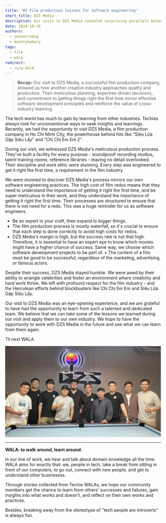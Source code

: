 ```yaml
---
title: "#2 Film production lessons for software engineering"
short_title: DZS Media
description: Our visit to DZS Media revealed surprising parallels between film production and software development. Their meticulous planning, focus on getting things right the first time, and expertise-driven approach offers valuable insights for our engineering practices.
date: 2024-10-16
authors:
  - innnotruong
  - monotykamary
tags:
  - film
  - wala
redirect:
  - /s/g-ZwlA
---
```


> **Recap:** Our visit to DZS Media, a successful film production company, showed us how another creative industry approaches quality and production. Their meticulous planning, expertise-driven decisions, and commitment to getting things right the first time mirror effective software development principles and reinforce the value of cross-industry learning.

The tech world has much to gain by learning from other industries. Techies always look for unconventional ways to seek insights and learnings. Recently, we had the opportunity to visit DZS Media, a film production company in Ho Chi Minh City, the powerhouse behind hits like "Siêu Lừa Gặp Siêu Lầy" and "Chị Chị Em Em 2".

During our visit, we witnessed DZS Media's meticulous production process. They've built a facility for every purpose - soundproof recording studios, talent training rooms, reference libraries - leaving no detail overlooked. Their discipline and work ethic were stunning. Every step was engineered to get it right the first time, a requirement in the film industry.

We were stunned to discover DZS Media's process mirrors our own software engineering practices. The high cost of film redos means that they need to understand the importance of getting it right the first time, and be super meticulous in their work, and they understand the importance of getting it right the first time. Their processes are structured to ensure that there is not need for a redo. This was a huge reminder for us as software engineers.

- Be an expert in your craft, then expand to bigger things.
- The film production process is mostly waterfall, so it's crucial to ensure that each step is done correctly to avoid high costs for redos.
- DZS Media's margin is high, but the success rate is not that high. Therefore, it is essential to have an expert eye to know which movies might have a higher chance of success. Same way, we choose which software development projects to be part of.
  • The content of a film must be good to be successful, regardless of the marketing, advertising, or famous actors.

Despite their success, DZS Media stayed humble. We were awed by their ability to wrangle celebrities and foster an environment where creativity and hard work thrive. We left with profound respect for the film industry - and the Herculean efforts behind blockbusters like Chị Chị Em Em and Siêu Lừa Gặp Siêu Lầy.

Our visit to DZS Media was an eye-opening experience, and we are grateful to have had the opportunity to learn from such a talented and dedicated team. We believe that we can take some of the lessons we learned during our visit and apply them to our own industry. We hope to have the opportunity to work with DZS Media in the future and see what we can learn from them again.

Til next WALA.

![Dwarves team visiting DZS Media](assets/dzs-media-wala.webp)

---

**WALA: to walk around, learn around.**

In our line of work, we hear and talk about domain knowledge all the time. WALA aims for exactly that: we, people in tech, take a break from sitting in front of our computers, to go out, connect with new people, and get to understand other businesses.

Through stories collected from Techie WALAs, we hope our community members get the chance to learn from others' successes and failures, gain insights into what works and doesn't, and reflect on their own works and practices.

Besides, breaking away from the stereotype of "tech people are introverts" is always fun.
